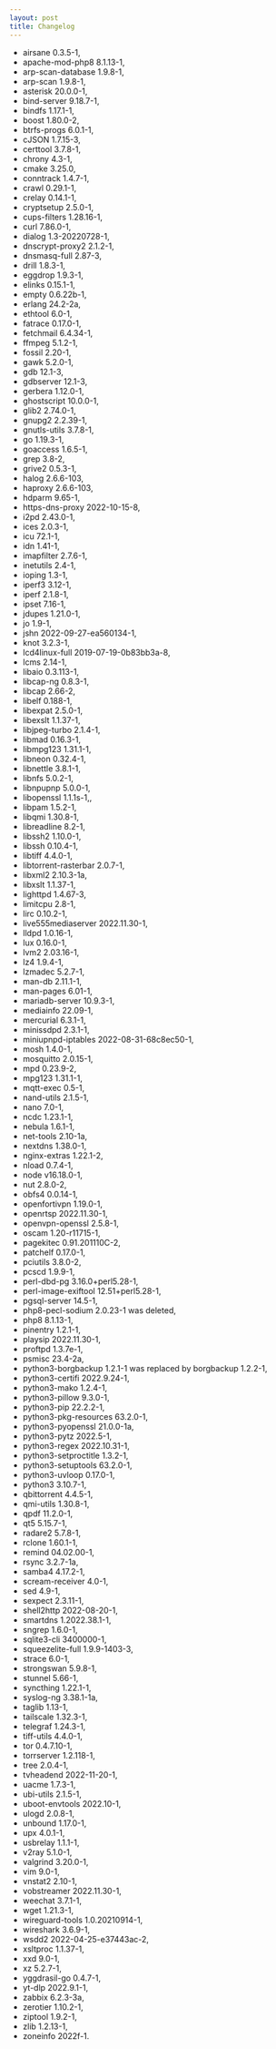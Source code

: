 ```yaml
---
layout: post
title: Changelog
---
```



* airsane 0.3.5-1,
* apache-mod-php8 8.1.13-1,
* arp-scan-database 1.9.8-1,
* arp-scan 1.9.8-1,
* asterisk 20.0.0-1,
* bind-server 9.18.7-1,
* bindfs 1.17.1-1,
* boost 1.80.0-2,
* btrfs-progs 6.0.1-1,
* cJSON 1.7.15-3,
* certtool 3.7.8-1,
* chrony 4.3-1,
* cmake 3.25.0,
* conntrack 1.4.7-1,
* crawl 0.29.1-1,
* crelay 0.14.1-1,
* cryptsetup 2.5.0-1,
* cups-filters 1.28.16-1,
* curl 7.86.0-1,
* dialog 1.3-20220728-1,
* dnscrypt-proxy2 2.1.2-1,
* dnsmasq-full 2.87-3,
* drill 1.8.3-1,
* eggdrop 1.9.3-1,
* elinks 0.15.1-1,
* empty 0.6.22b-1,
* erlang 24.2-2a,
* ethtool 6.0-1,
* fatrace 0.17.0-1,
* fetchmail 6.4.34-1,
* ffmpeg 5.1.2-1,
* fossil 2.20-1,
* gawk 5.2.0-1,
* gdb 12.1-3,
* gdbserver 12.1-3,
* gerbera 1.12.0-1,
* ghostscript 10.0.0-1,
* glib2 2.74.0-1,
* gnupg2 2.2.39-1,
* gnutls-utils 3.7.8-1,
* go 1.19.3-1,
* goaccess 1.6.5-1,
* grep 3.8-2,
* grive2 0.5.3-1,
* halog 2.6.6-103,
* haproxy 2.6.6-103,
* hdparm 9.65-1,
* https-dns-proxy 2022-10-15-8,
* i2pd 2.43.0-1,
* ices 2.0.3-1,
* icu 72.1-1,
* idn 1.41-1,
* imapfilter 2.7.6-1,
* inetutils 2.4-1,
* ioping 1.3-1,
* iperf3 3.12-1,
* iperf 2.1.8-1,
* ipset 7.16-1,
* jdupes 1.21.0-1,
* jo 1.9-1,
* jshn 2022-09-27-ea560134-1,
* knot 3.2.3-1,
* lcd4linux-full 2019-07-19-0b83bb3a-8,
* lcms 2.14-1,
* libaio 0.3.113-1,
* libcap-ng 0.8.3-1,
* libcap 2.66-2,
* libelf 0.188-1,
* libexpat 2.5.0-1,
* libexslt 1.1.37-1,
* libjpeg-turbo 2.1.4-1,
* libmad 0.16.3-1,
* libmpg123 1.31.1-1,
* libneon 0.32.4-1,
* libnettle 3.8.1-1,
* libnfs 5.0.2-1,
* libnpupnp 5.0.0-1,
* libopenssl 1.1.1s-1,,
* libpam 1.5.2-1,
* libqmi 1.30.8-1,
* libreadline 8.2-1,
* libssh2 1.10.0-1,
* libssh 0.10.4-1,
* libtiff 4.4.0-1,
* libtorrent-rasterbar 2.0.7-1,
* libxml2 2.10.3-1a,
* libxslt 1.1.37-1,
* lighttpd 1.4.67-3,
* limitcpu 2.8-1,
* lirc 0.10.2-1,
* live555mediaserver 2022.11.30-1,
* lldpd 1.0.16-1,
* lux 0.16.0-1,
* lvm2 2.03.16-1,
* lz4 1.9.4-1,
* lzmadec 5.2.7-1,
* man-db 2.11.1-1,
* man-pages 6.01-1,
* mariadb-server 10.9.3-1,
* mediainfo 22.09-1,
* mercurial 6.3.1-1,
* minissdpd 2.3.1-1,
* miniupnpd-iptables 2022-08-31-68c8ec50-1,
* mosh 1.4.0-1,
* mosquitto 2.0.15-1,
* mpd 0.23.9-2,
* mpg123 1.31.1-1,
* mqtt-exec 0.5-1,
* nand-utils 2.1.5-1,
* nano 7.0-1,
* ncdc 1.23.1-1,
* nebula 1.6.1-1,
* net-tools 2.10-1a,
* nextdns 1.38.0-1,
* nginx-extras 1.22.1-2,
* nload 0.7.4-1,
* node v16.18.0-1,
* nut 2.8.0-2,
* obfs4 0.0.14-1,
* openfortivpn 1.19.0-1,
* openrtsp 2022.11.30-1,
* openvpn-openssl 2.5.8-1,
* oscam 1.20-r11715-1,
* pagekitec 0.91.201110C-2,
* patchelf 0.17.0-1,
* pciutils 3.8.0-2,
* pcscd 1.9.9-1,
* perl-dbd-pg 3.16.0+perl5.28-1,
* perl-image-exiftool 12.51+perl5.28-1,
* pgsql-server 14.5-1,
* php8-pecl-sodium 2.0.23-1 was deleted,
* php8 8.1.13-1,
* pinentry 1.2.1-1,
* playsip 2022.11.30-1,
* proftpd 1.3.7e-1,
* psmisc 23.4-2a,
* python3-borgbackup 1.2.1-1 was replaced by borgbackup 1.2.2-1,
* python3-certifi 2022.9.24-1,
* python3-mako 1.2.4-1,
* python3-pillow 9.3.0-1,
* python3-pip 22.2.2-1,
* python3-pkg-resources 63.2.0-1,
* python3-pyopenssl 21.0.0-1a,
* python3-pytz 2022.5-1,
* python3-regex 2022.10.31-1,
* python3-setproctitle 1.3.2-1,
* python3-setuptools 63.2.0-1,
* python3-uvloop 0.17.0-1,
* python3 3.10.7-1,
* qbittorrent 4.4.5-1,
* qmi-utils 1.30.8-1,
* qpdf 11.2.0-1,
* qt5 5.15.7-1,
* radare2 5.7.8-1,
* rclone 1.60.1-1,
* remind 04.02.00-1,
* rsync 3.2.7-1a,
* samba4 4.17.2-1,
* scream-receiver 4.0-1,
* sed 4.9-1,
* sexpect 2.3.11-1,
* shell2http 2022-08-20-1,
* smartdns 1.2022.38.1-1,
* sngrep 1.6.0-1,
* sqlite3-cli 3400000-1,
* squeezelite-full 1.9.9-1403-3,
* strace 6.0-1,
* strongswan 5.9.8-1,
* stunnel 5.66-1,
* syncthing 1.22.1-1,
* syslog-ng 3.38.1-1a,
* taglib 1.13-1,
* tailscale 1.32.3-1,
* telegraf 1.24.3-1,
* tiff-utils 4.4.0-1,
* tor 0.4.7.10-1,
* torrserver 1.2.118-1,
* tree 2.0.4-1,
* tvheadend 2022-11-20-1,
* uacme 1.7.3-1,
* ubi-utils 2.1.5-1,
* uboot-envtools 2022.10-1,
* ulogd 2.0.8-1,
* unbound 1.17.0-1,
* upx 4.0.1-1,
* usbrelay 1.1.1-1,
* v2ray 5.1.0-1,
* valgrind 3.20.0-1,
* vim 9.0-1,
* vnstat2 2.10-1,
* vobstreamer 2022.11.30-1,
* weechat 3.7.1-1,
* wget 1.21.3-1,
* wireguard-tools 1.0.20210914-1,
* wireshark 3.6.9-1,
* wsdd2 2022-04-25-e37443ac-2,
* xsltproc 1.1.37-1,
* xxd 9.0-1,
* xz 5.2.7-1,
* yggdrasil-go 0.4.7-1,
* yt-dlp 2022.9.1-1,
* zabbix 6.2.3-3a,
* zerotier 1.10.2-1,
* ziptool 1.9.2-1,
* zlib 1.2.13-1,
* zoneinfo 2022f-1.

